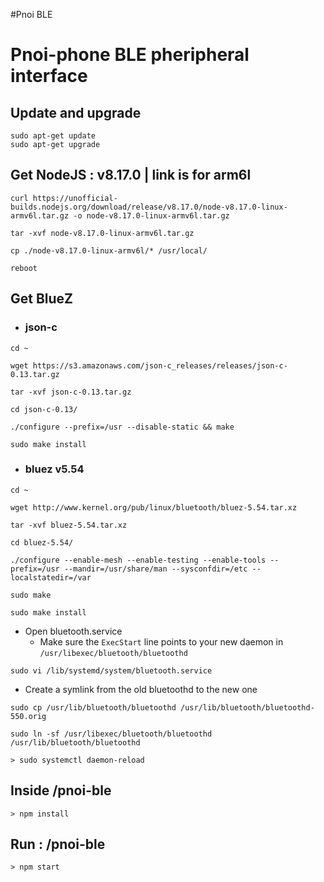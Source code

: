 #Pnoi BLE

# Pnoi-phone BLE pheripheral interface

## Update and upgrade
```
sudo apt-get update
sudo apt-get upgrade
```

## Get NodeJS : v8.17.0 | link is for arm6l
```
curl https://unofficial-builds.nodejs.org/download/release/v8.17.0/node-v8.17.0-linux-armv6l.tar.gz -o node-v8.17.0-linux-armv6l.tar.gz
```
```
tar -xvf node-v8.17.0-linux-armv6l.tar.gz
```
```
cp ./node-v8.17.0-linux-armv6l/* /usr/local/
```
```
reboot
```

## Get BlueZ

- ### json-c
```
cd ~
```
```
wget https://s3.amazonaws.com/json-c_releases/releases/json-c-0.13.tar.gz 
```
```
tar -xvf json-c-0.13.tar.gz
```
```
cd json-c-0.13/
```
```
./configure --prefix=/usr --disable-static && make
```
```
sudo make install
```

- ### bluez v5.54
```
cd ~
```
```
wget http://www.kernel.org/pub/linux/bluetooth/bluez-5.54.tar.xz 
```
```
tar -xvf bluez-5.54.tar.xz
```
```
cd bluez-5.54/
```
```
./configure --enable-mesh --enable-testing --enable-tools --prefix=/usr --mandir=/usr/share/man --sysconfdir=/etc --localstatedir=/var
```
```
sudo make
```
```
sudo make install
```

- Open bluetooth.service
  - Make sure the `ExecStart` line points to your new daemon in `/usr/libexec/bluetooth/bluetoothd` 
```
sudo vi /lib/systemd/system/bluetooth.service
```
  
  
- Create a symlink from the old bluetoothd to the new one
```
sudo cp /usr/lib/bluetooth/bluetoothd /usr/lib/bluetooth/bluetoothd-550.orig
```
```
sudo ln -sf /usr/libexec/bluetooth/bluetoothd /usr/lib/bluetooth/bluetoothd
```
```
> sudo systemctl daemon-reload
```


## Inside /pnoi-ble
```
> npm install
```

## Run : /pnoi-ble
```
> npm start
```

